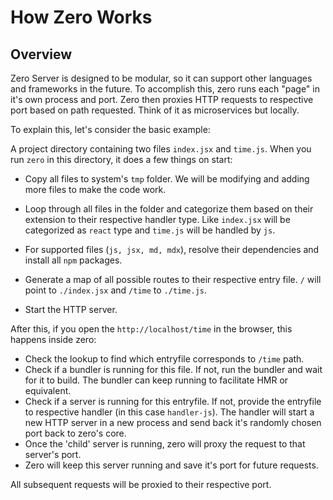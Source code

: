 # How Zero Works

## Overview
Zero Server is designed to be modular, so it can support other languages and frameworks in the future. To accomplish this, zero runs each "page" in it's own process and port. Zero then proxies HTTP requests to respective port based on path requested. Think of it as microservices but locally.

To explain this, let's consider the basic example: 

A project directory containing two files `index.jsx` and `time.js`. When you run `zero` in this directory, it does a few things on start:
- Copy all files to system's `tmp` folder. We will be modifying and adding more files to make the code work.

- Loop through all files in the folder and categorize them based on their extension to their respective handler type. Like `index.jsx` will be categorized as `react` type and `time.js` will be handled by `js`.

- For supported files (`js, jsx, md, mdx`), resolve their dependencies and install all `npm` packages. 

- Generate a map of all possible routes to their respective entry file. `/` will point to `./index.jsx` and `/time` to `./time.js`.
- Start the HTTP server.

After this, if you open the `http://localhost/time` in the browser, this happens inside zero:
- Check the lookup to find which entryfile corresponds to `/time` path.
- Check if a bundler is running for this file. If not, run the bundler and wait for it to build. The bundler can keep running to facilitate HMR or equivalent.
- Check if a server is running for this entryfile. If not, provide the entryfile to respective handler (in this case `handler-js`). The handler will start a new HTTP server in a new process and send back it's randomly chosen port back to zero's core.
- Once the 'child' server is running, zero will proxy the request to that server's port.
- Zero will keep this server running and save it's port for future requests.

All subsequent requests will be proxied to their respective port.